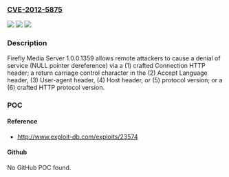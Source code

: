 ### [CVE-2012-5875](https://cve.mitre.org/cgi-bin/cvename.cgi?name=CVE-2012-5875)
![](https://img.shields.io/static/v1?label=Product&message=n%2Fa&color=blue)
![](https://img.shields.io/static/v1?label=Version&message=n%2Fa&color=blue)
![](https://img.shields.io/static/v1?label=Vulnerability&message=n%2Fa&color=brighgreen)

### Description

Firefly Media Server 1.0.0.1359 allows remote attackers to cause a denial of service (NULL pointer dereference) via a (1) crafted Connection HTTP header; a return carriage control character in the (2) Accept Language header, (3) User-agent header, (4) Host header, or (5) protocol version; or a (6) crafted HTTP protocol version.

### POC

#### Reference
- http://www.exploit-db.com/exploits/23574

#### Github
No GitHub POC found.

